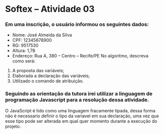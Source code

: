 # Softex – Atividade 03

### Em uma inscrição, o usuário informou os seguintes dados:

- Nome: José Almeida da Silva
- CPF: 12345678900
- RG: 9517530
- Altura: 1,78
- Endereço: Rua A, 380 – Centro – Recife/PE
  No algoritmo, descreva como será:

1. A proposta das variáveis;
2. Elaborada a declaração das variáveis;
3. Utilizado o comando de atribuição.

### Seguindo as orientação da tutora irei utilizar a linguagem de programação Javascript para a resolução dessa atividade.

<script> 
     var nome = “José Almeida da Silva”;
     var cpf = 12345678900; //Levando em consideração um CPF apenas numérico sem “.” ou “-”
     var rg = 9517530;
     var altura = 1.78;
     var endereço = “Rua A, 380 – Centro – Recife/PE”;
</script>

O JavaScript é tido como uma linguagem fracamente tipada, dessa forma não é necessario definir o tipo da variavel em sua declaração, uma vez que esse tipo pode ser alterada em qual quer momento durante a execução do projeto.
